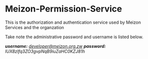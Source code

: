 # Meizon-Permission-Service

This is the authorization and authentication service used by Meizon Services and the organzation

Take note the administrative password and username is listed below. 

***username:*** *developer@meizon.org.zw*
***password:*** *IUX8zlfq3ZO3gvpNqB9iuZaHC0KZJ81h*

